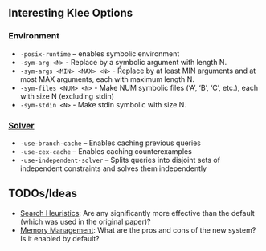 ## Interesting Klee Options

### Environment

- `-posix-runtime` – enables symbolic environment
- `-sym-arg <N>` - Replace by a symbolic argument with length N.
- `-sym-args <MIN> <MAX> <N>` - Replace by at least MIN arguments and at most MAX arguments, each with maximum length N.
- `-sym-files <NUM> <N>` - Make NUM symbolic files (‘A’, ‘B’, ‘C’, etc.), each with size N (excluding stdin)
- `-sym-stdin <N>` - Make stdin symbolic with size N.

### [Solver](https://klee.github.io/docs/solver-chain/)

- `-use-branch-cache` – Enables caching previous queries
- `-use-cex-cache` – Enables caching counterexamples
- `-use-independent-solver` – Splits queries into disjoint sets of independent constraints and solves them independently

## TODOs/Ideas

- [Search Heuristics](https://klee.github.io/docs/options/#search-heuristics): Are any significantly more effective than the default (which was used in the original paper)?
- [Memory Management](https://klee.github.io/docs/options/#memory-management): What are the pros and cons of the new system? Is it enabled by default?
